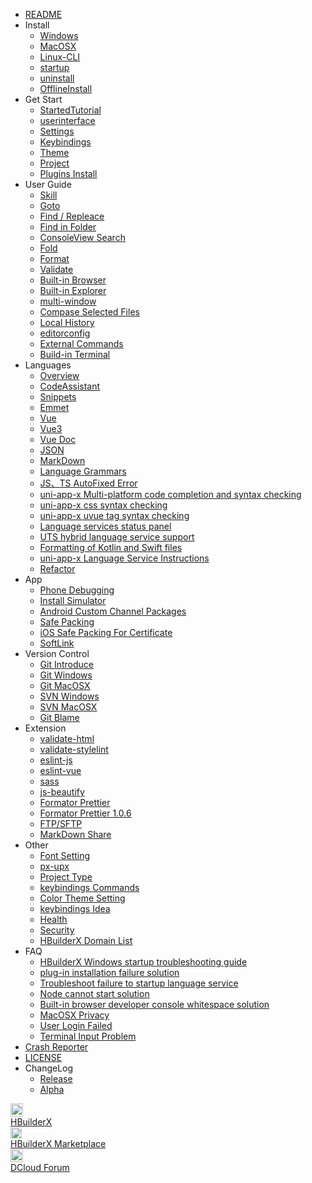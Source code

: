 * [README](/README.md)
* Install
    * [Windows](/Tutorial/install/windows.md)
    * [MacOSX](/Tutorial/install/macosx.md)
    * [Linux-CLI](/Tutorial/install/linux-cli.md)
    * [startup](/Tutorial/startup.md)
    * [uninstall](/Tutorial/uninstall.md)
    * [OfflineInstall](/Tutorial/OfflineInstall.md)
* Get Start
    * [StartedTutorial](/Tutorial/StartedTutorial.md)
    * [userinterface](/Tutorial/userinterface.md)
    * [Settings](/Tutorial/setting.md)
    * [Keybindings](/Tutorial/keybindings.md)
    * [Theme](/Tutorial/themes.md)
    * [Project](/Tutorial/project.md)
    * [Plugins Install](/Tutorial/PluginsInstall.md)
* User Guide
    * [Skill](/Tutorial/UserGuide/skill.md)
    * [Goto](/Tutorial/UserGuide/goto.md)
    * [Find / Repleace](/Tutorial/UserGuide/find.md)
    * [Find in Folder](/Tutorial/UserGuide/node-multi-file-search)
    * [ConsoleView Search](/Tutorial/UserGuide/ConsoleViewSearch.md)
    * [Fold](/Tutorial/UserGuide/fold.md)
    * [Format](/Tutorial/UserGuide/format.md)
    * [Validate](/Tutorial/UserGuide/SyntaxCheck.md)
    * [Built-in Browser](/Tutorial/UserGuide/built-in-browser.md)
    * [Built-in Explorer](/Tutorial/UserGuide/built-in-explorer.md)
    * [multi-window](/Tutorial/UserGuide/multi-window.md)
    * [Compase Selected Files](/Tutorial/UserGuide/LocalFileDiff.md)
    * [Local History](/Tutorial/UserGuide/LocalHistory.md)
    * [editorconfig](/Tutorial/UserGuide/editorconfig.md)
    * [External Commands](/Tutorial/UserGuide/externalCommands.md)
    * [Build-in Terminal](/Tutorial/UserGuide/terminal.md)
* Languages
    * [Overview](/Tutorial/Language/Overview.md)
    * [CodeAssistant](/Tutorial/Language/CodeAssistant.md)
    * [Snippets](/Tutorial/Language/Snippets.md)
    * [Emmet](/Tutorial/Language/emmet)
    * [Vue](/Tutorial/Language/vue.md)
    * [Vue3](/Tutorial/Language/vue-next.md)
    * [Vue Doc](/Tutorial/Language/vuedoc.md)
    * [JSON](/Tutorial/Language/json.md)
    * [MarkDown](/Tutorial/Language/markdown.md)
    * [Language Grammars](/Tutorial/Language/language_grammars.md)
    * [JS、TS AutoFixed Error](/Tutorial/Language/auto-fixed.md)
    * [uni-app-x Multi-platform code completion and syntax checking](/Tutorial/Language/language_service_target_support.md)
    * [uni-app-x css syntax checking](/Tutorial/Language/cssValidate.md)
    * [uni-app-x uvue tag syntax checking](/Tutorial/Language/vueValidate.md)
    * [Language services status panel](/Tutorial/Language/lsStatus.md)
    * [UTS hybrid language service support](/Tutorial/Language/uts_hybrid_support.md)
    * [Formatting of Kotlin and Swift files](/Tutorial/Language/native_language_format.md)
    * [uni-app-x Language Service Instructions](/Tutorial/Language/vscodeUseHxLs.md)
    * [Refactor](/Tutorial/Language/refactor.md)
* App
    * [Phone Debugging](/Tutorial/App/PhoneDebugging.md)
    * [Install Simulator](/Tutorial/App/installSimulator.md)
    * [Android Custom Channel Packages](/Tutorial/App/AndroidChannel.md)
    * [Safe Packing](/Tutorial/App/SafePack.md)
    * [iOS Safe Packing For Certificate](/Tutorial/App/iosSafePack.md)
    <!-- * [Chrome调试 5+ Android应用](Tutorial/App/use-chrome-to-debug-android-apps.md) -->
    * [SoftLink](/Tutorial/App/softLink.md)
* Version Control
    * [Git Introduce](/Tutorial/SourceControl/Git/README.md)
    * [Git Windows](/Tutorial/SourceControl/Git/Windows.md)
    * [Git MacOSX](/Tutorial/SourceControl/Git/MacOSX.md)
    * [SVN Windows](/Tutorial/SourceControl/SVN/Windows.md)
    * [SVN MacOSX](/Tutorial/SourceControl/SVN/MacOSX.md)
    * [Git Blame](/Tutorial/SourceControl/Git/git_blame.md)
* Extension
    * [validate-html](/Tutorial/extension/validate-html.md)
    * [validate-stylelint](/Tutorial/extension/validate-stylelint.md)
    * [eslint-js](/Tutorial/extension/eslint-js.md)
    * [eslint-vue](/Tutorial/extension/eslint-vue.md)
    * [sass](/Tutorial/extension/sass.md)
    * [js-beautify](/Tutorial/extension/js-beautify.md)
    * [Formator Prettier](/Tutorial/extension/prettier.md)
    * [Formator Prettier 1.0.6](/Tutorial/extension/prettier-1.0.6.md)
    * [FTP/SFTP](/Tutorial/extension/ftp.md)
    * [MarkDown Share](/Tutorial/extension/markdown_share.md)
* Other
    * [Font Setting](/Tutorial/settings/font.md)
    * [px-upx](/Tutorial/settings/px-upx)
    * [Project Type](/Tutorial/Other/ProjectType.md)
    * [keybindings Commands](/Tutorial/Other/command.md)
    * [Color Theme Setting](/Tutorial/Other/themes_param.md)
    * [keybindings Idea](/Tutorial/Other/keybindings_idea.md)
    * [Health](/Tutorial/Other/health.md)
    * [Security](/Tutorial/Security.md)
    * [HBuilderX Domain List](/Tutorial/Other/hx_domain_list.md)
* FAQ
    * [HBuilderX Windows startup troubleshooting guide](/Tutorial/Questions/WindowsStart.md)
    * [plug-in installation failure solution](/Tutorial/faq/pluginInstall.md)
    * [Troubleshoot failure to startup language service](/Tutorial/Questions/StartLSFailed.md)
    * [Node cannot start solution](/Tutorial/Questions/StartNodeFailed.md)
    * [Built-in browser developer console whitespace solution](/Tutorial/faq/devtools.md)
    * [MacOSX Privacy](/Tutorial/Other/macPrivacy.md)
    * [User Login Failed](/Tutorial/Questions/LoginFailed.md)
    * [Terminal Input Problem](/Tutorial/Questions/Terminal-input-problem.md)
    <!-- * [Webview2 runtime](/Tutorial/Questions/Webview2Runtime.md) 功能上线时打开-->
    <!-- * [云函数上传ContentAccessDenied错误](/Tutorial/Questions/win10-defender-contentaccessdenied.md) -->
* [Crash Reporter](/Tutorial/CrashReporter.md)
* [LICENSE](https://dcloud.io/license/hbuilder.html)
* ChangeLog
    * [Release](/Tutorial/changelog/ReleaseNote_release.md)
    * [Alpha](Tutorial/changelog/ReleaseNote_alpha.md)
<div class="contact-box">
  <a href="https://www.dcloud.io/hbuilderx.html" target="_blank" class="contact-item">
    <img src="/static/favicon/favicon.png" width="20" height="21">
    <div class="contact-smg">
      <div>HBuilderX</div>
    </div>
  </a>
  <a href="https://ext.dcloud.net.cn/?cat1=1&cat2=11&orderBy=TotalDownload" target="_blank" class="contact-item">
    <img src="/static/favicon/market.png" width="18" height="18">
    <div class="contact-smg">
      <div>HBuilderX Marketplace</div>
    </div>
  </a>
  <a href="https://ask.dcloud.net.cn/explore/" target="_blank" class="contact-item">
    <img src="/static/icon/ask.png" width="20" height="21">
    <div class="contact-smg">
      <div>DCloud Forum</div>
    </div>
  </a>
</div>
